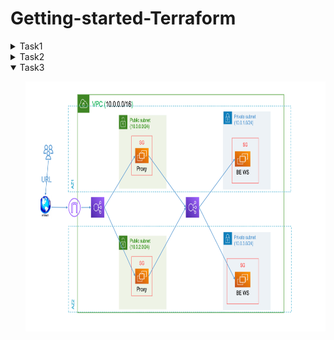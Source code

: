 # Getting-started-Terraform

<details>
  <summary>Task1</summary>
  <ul>
    <img src="https://github.com/AEM2025/Getting-started-Terraform/blob/master/TaskOne.png" align="center" alt="TaskOne Architecture" width="900" height="400" >
  </ul>
</details>

<details>
  <summary>Task2</summary>
  <ul>
    <img src="https://github.com/AEM2025/Getting-started-Terraform/blob/master/TaskTwo.png" align="center" alt="TaskTwo Architecture" width="900" height="400" >
  </ul>
</details>

<details open>
  <summary>Task3</summary>
  <ul>
    <img src="https://github.com/AEM2025/Getting-started-Terraform/blob/master/TaskThree.png" align="center" alt="TaskThree Architecture" width="900" height="400" >
  </ul>
</details>

